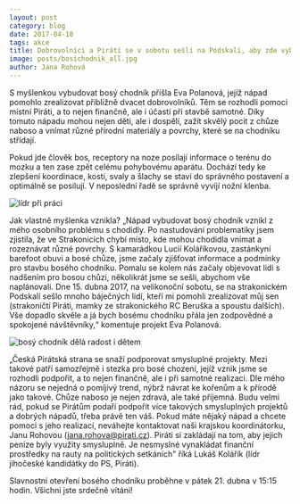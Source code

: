 ```yaml
---
layout: post
category: blog
date: 2017-04-18
tags: akce
title: Dobrovolníci a Piráti se v sobotu sešli na Podskalí, aby zde vybudovali stezku pro bosé nohy
image: posts/bosichodnik_all.jpg
author: Jana Rohová
---
```


S myšlenkou vybudovat bosý chodník přišla Eva Polanová, jejíž nápad pomohlo zrealizovat přibližně dvacet dobrovolníků.
Těm se rozhodli pomoci místní Piráti, a to nejen finančně, ale i účastí při stavbě samotné.
Díky tomuto nápadu mohou nejen děti, ale i dospělí, zažít skvělý pocit z chůze naboso a vnímat různé přírodní materiály a povrchy, které se na chodníku střídají.


Pokud jde člověk bos, receptory na noze posílají informace o terénu do mozku a ten zase zpět celému pohybovému aparátu.
Dochází tedy ke zlepšení koordinace, kosti, svaly a šlachy se staví do správného postavení a optimálně se posilují.
V neposlední řadě se správně vyvíjí nožní klenba.

![lídr při práci](posts/bosichodnik_kolis.jpg)

Jak vlastně myšlenka vznikla? „Nápad vybudovat bosý chodník vznikl z mého osobního problému s chodidly.
Po nastudování problematiky jsem zjistila, že ve Strakonicích chybí místo, kde mohou chodidla vnímat a rozeznávat různé povrchy.
S kamarádkou Lucií Koláříkovou, zastánkyní barefoot obuvi a bosé chůze, jsme začaly zjišťovat informace a podmínky pro stavbu bosého chodníku.
Pomalu se kolem nás začaly objevovat lidi s nadšením pro bosou chůzi, několikrát jsme se sešli, abychom vše naplánovali.
Dne 15. dubna 2017, na velikonoční sobotu, se na strakonickém Podskalí sešlo mnoho báječných lidí, kteří mi pomohli zrealizovat můj sen (strakoničtí Piráti, mamky ze strakonického RC Beruška a spoustu dalších).
Vše dopadlo skvěle a já bych bosému chodníku přála jen zodpovědné a spokojené návštěvníky,“ komentuje projekt Eva Polanová.

![bosý chodník dělá radost i dětem](posts/bosichodnik_usmev.jpg)

„Česká Pirátská strana se snaží podporovat smysluplné projekty.
Mezi takové patří samozřejmě i stezka pro bosé chození, jejíž vznik jsme se rozhodli podpořit, a to nejen finančně, ale i při samotné realizaci.
Dle mého názoru se nejedná o pomíjivý trend, nýbrž návrat ke kořenům a k přírodě jako takové.
Chůze naboso je nejen zdravá, ale také příjemná.
Budu velmi rád, pokud se Pirátům podaří podpořit více takových smysluplných projektů a dobrých nápadů, třeba právě ten váš.
Pokud máte nějaký nápad a chcete pomoci s jeho realizací, neváhejte kontaktovat naši krajskou koordinátorku, Janu Rohovou (jana.rohova@pirati.cz).
Piráti si zakládají na tom, aby jejich peníze byly využity smysluplně.
Je nesmyslné vynakládat finanční prostředky na rauty na politických setkáních" říká Lukáš Kolářík (lídr jihočeské kandidátky do PS, Piráti).

Slavnostní otevření bosého chodníku proběhne v pátek 21. dubna v 15:15 hodin. Všichni jste srdečně vítáni!
